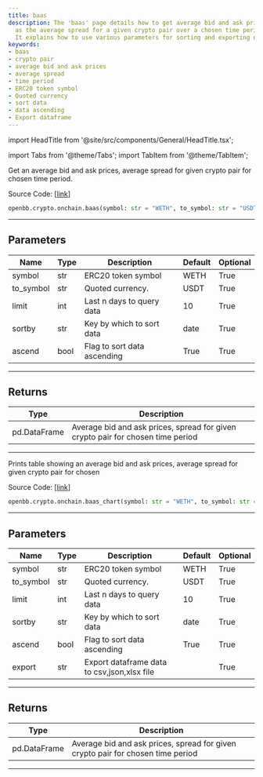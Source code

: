 ```yaml
---
title: baas
description: The 'baas' page details how to get average bid and ask prices, as well
  as the average spread for a given crypto pair over a chosen time period in OpenBBTerminal.
  It explains how to use various parameters for sorting and exporting data.
keywords:
- baas
- crypto pair
- average bid and ask prices
- average spread
- time period
- ERC20 token symbol
- Quoted currency
- sort data
- data ascending
- Export dataframe
---
```


import HeadTitle from '@site/src/components/General/HeadTitle.tsx';

<HeadTitle title="crypto.onchain.baas - Reference | OpenBB SDK Docs" />

import Tabs from '@theme/Tabs';
import TabItem from '@theme/TabItem';

<Tabs>
<TabItem value="model" label="Model" default>

Get an average bid and ask prices, average spread for given crypto pair for chosen time period.

Source Code: [[link](https://github.com/OpenBB-finance/OpenBBTerminal/tree/main/openbb_terminal/cryptocurrency/onchain/bitquery_model.py#L725)]

```python
openbb.crypto.onchain.baas(symbol: str = "WETH", to_symbol: str = "USDT", limit: int = 10, sortby: str = "date", ascend: bool = True)
```

---

## Parameters

| Name | Type | Description | Default | Optional |
| ---- | ---- | ----------- | ------- | -------- |
| symbol | str | ERC20 token symbol | WETH | True |
| to_symbol | str | Quoted currency. | USDT | True |
| limit | int | Last n days to query data | 10 | True |
| sortby | str | Key by which to sort data | date | True |
| ascend | bool | Flag to sort data ascending | True | True |


---

## Returns

| Type | Description |
| ---- | ----------- |
| pd.DataFrame | Average bid and ask prices, spread for given crypto pair for chosen time period |
---

</TabItem>
<TabItem value="view" label="Chart">

Prints table showing an average bid and ask prices, average spread for given crypto pair for chosen

Source Code: [[link](https://github.com/OpenBB-finance/OpenBBTerminal/tree/main/openbb_terminal/cryptocurrency/onchain/bitquery_view.py#L346)]

```python
openbb.crypto.onchain.baas_chart(symbol: str = "WETH", to_symbol: str = "USDT", limit: int = 10, sortby: str = "date", ascend: bool = True, export: str = "")
```

---

## Parameters

| Name | Type | Description | Default | Optional |
| ---- | ---- | ----------- | ------- | -------- |
| symbol | str | ERC20 token symbol | WETH | True |
| to_symbol | str | Quoted currency. | USDT | True |
| limit | int | Last n days to query data | 10 | True |
| sortby | str | Key by which to sort data | date | True |
| ascend | bool | Flag to sort data ascending | True | True |
| export | str | Export dataframe data to csv,json,xlsx file |  | True |


---

## Returns

| Type | Description |
| ---- | ----------- |
| pd.DataFrame | Average bid and ask prices, spread for given crypto pair for chosen time period |
---

</TabItem>
</Tabs>
